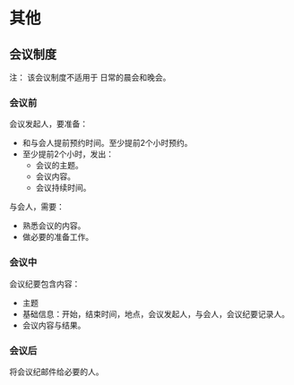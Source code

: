 # 其他
## 会议制度
注： 该会议制度不适用于 日常的晨会和晚会。

### 会议前
会议发起人，要准备：
* 和与会人提前预约时间。至少提前2个小时预约。
* 至少提前2个小时，发出：
  * 会议的主题。
  * 会议内容。
  * 会议持续时间。

与会人，需要：
* 熟悉会议的内容。
* 做必要的准备工作。

### 会议中
会议纪要包含内容：
* 主题
* 基础信息：开始，结束时间，地点，会议发起人，与会人，会议纪要记录人。
* 会议内容与结果。

### 会议后
将会议纪邮件给必要的人。